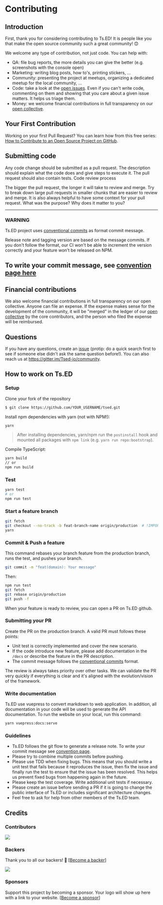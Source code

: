 # Contributing

## Introduction

First, thank you for considering contributing to Ts.ED! It is people like you that make the open source community such a great community! 😊

We welcome any type of contribution, not just code. You can help with:

- QA: file bug reports, the more details you can give the better (e.g. screenshots with the console open)
- Marketing: writing blog posts, how to's, printing stickers, ...
- Community: presenting the project at meetups, organizing a dedicated meetup for the local community, ...
- Code: take a look at the [open issues](https://github.com/tsedio/tsed/issues). Even if you can't write code, commenting on them and showing that you care about a given issue matters. It helps us triage them.
- Money: we welcome financial contributions in full transparency on our [open collective](https://opencollective.com/tsed).

## Your First Contribution

Working on your first Pull Request? You can learn how from this free series: [How to Contribute to an Open Source Project on GitHub](https://app.egghead.io/playlists/how-to-contribute-to-an-open-source-project-on-github).

## Submitting code

Any code change should be submitted as a pull request. The description should explain what the code does and give steps to execute it. The pull request should also contain tests.
Code review process

The bigger the pull request, the longer it will take to review and merge. Try to break down large pull requests in smaller chunks that are easier to review and merge. It is also always helpful to have some context for your pull request. What was the purpose? Why does it matter to you?

---

### WARNING

Ts.ED project uses [conventional commits](https://www.conventionalcommits.org/en/v1.0.0-beta.4/) as format commit message.

Release note and tagging version are based on the message commits.
If you don't follow the format, our CI won't be able to increment the version correctly and your feature won't be released on NPM.

## To write your commit message, see [convention page here](https://www.conventionalcommits.org/en/v1.0.0-beta.4/)

## Financial contributions

We also welcome financial contributions in full transparency on our open collective. Anyone can file an expense. If the expense makes sense for the development of the community, it will be "merged" in the ledger of our [open collective](https://opencollective.com/tsed) by the core contributors, and the person who filed the expense will be reimbursed.

## Questions

If you have any questions, create an [issue](https://github.com/tsedio/tsed/issues) (protip: do a quick search first to see if someone else didn't ask the same question before!). You can also reach us at https://gitter.im/Tsed-io/community.

## How to work on Ts.ED

### Setup

Clone your fork of the repository

```bash
$ git clone https://github.com/YOUR_USERNAME/tsed.git
```

Install npm dependencies with yarn (not with NPM!):

```bash
yarn
```

> After installing dependencies, yarn/npm run the `postinstall` hook and mounted all packages with `npm link` (e.g. `yarn run repo:bootstrap`).

Compile TypeScript:

```bash
yarn build
// or
npm run build
```

### Test

```bash
yarn test
# or
npm run test
```

### Start a feature branch

```bash
git fetch
git checkout --no-track -b feat-branch-name origin/production  # !IMPORTANT
yarn
```

### Commit & Push a feature

This command rebases your branch feature from the production branch, runs the test, and pushes your branch.

```bash
git commit -m "feat(domain): Your message"
```

Then:

```bash
npm run test
git fetch
git rebase origin/production
git push -f
```

When your feature is ready to review, you can open a PR on Ts.ED github.

### Submitting your PR

Create the PR on the production branch. A valid PR must follows these points:

- Unit test is correctly implemented and cover the new scenario.
- If the code introduce new feature, please add documentation in the `/docs` or describe the feature in the PR description.
- The commit message follows the [conventional commits](https://www.conventionalcommits.org/en/v1.0.0-beta.4/) format.

The review is always takes priority over other tasks. We can validate the PR very quickly if everything is clear and it's aligned with the evolution/vision of the framework.

### Write documentation

Ts.ED use vuepress to convert markdown to web application. In addition, all documentation in your code will be used to generate
the API documentation. To run the website on your local, run this command:

```sh
yarn vuepress:docs:serve
```

### Guidelines

- Ts.ED follows the git flow to generate a release note. To write your commit message see [convention page](https://docs.google.com/document/d/1QrDFcIiPjSLDn3EL15IJygNPiHORgU1_OOAqWjiDU5Y/edit).
- Please try to combine multiple commits before pushing.
- Please use TDD when fixing bugs. This means that you should write a unit test that fails because it reproduces the issue, then fix the issue and finally run the test to ensure that the issue has been resolved. This helps us prevent fixed bugs from happening again in the future.
- Please keep the test coverage. Write additional unit tests if necessary.
- Please create an issue before sending a PR if it is going to change the public interface of Ts.ED or includes significant architecture changes.
- Feel free to ask for help from other members of the Ts.ED team.

## Credits

### Contributors

<a href="https://github.com/tsedio/ts-express-decorators/graphs/contributors"><img src="https://opencollective.com/tsed/contributors.svg?width=890" /></a>

### Backers

Thank you to all our backers! 🙏 [[Become a backer](https://opencollective.com/tsed#backer)]

<a href="https://opencollective.com/tsed#backers" target="_blank"><img src="https://opencollective.com/tsed/backers.svg?width=890"></a>

### Sponsors

Support this project by becoming a sponsor. Your logo will show up here with a link to your website. [[Become a sponsor](https://opencollective.com/tsed#sponsor)]

<!-- This `CONTRIBUTING.md` is based on @nayafia's template https://github.com/nayafia/contributing-template -->
